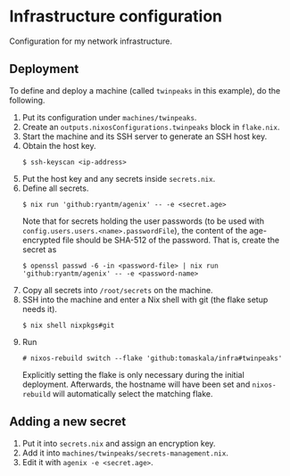 # Infrastructure configuration

Configuration for my network infrastructure.

## Deployment

To define and deploy a machine (called `twinpeaks` in this example), do the 
following.

1. Put its configuration under `machines/twinpeaks`.
2. Create an `outputs.nixosConfigurations.twinpeaks` block in `flake.nix`.
3. Start the machine and its SSH server to generate an SSH host key.
4. Obtain the host key.
   ```
   $ ssh-keyscan <ip-address>
   ```
5. Put the host key and any secrets inside `secrets.nix`.
6. Define all secrets.
   ```
   $ nix run 'github:ryantm/agenix' -- -e <secret.age>
   ```
   Note that for secrets holding the user passwords (to be used with
   `config.users.users.<name>.passwordFile`), the content of the age-encrypted
   file should be SHA-512 of the password. That is, create the secret as
   ```
   $ openssl passwd -6 -in <password-file> | nix run 'github:ryantm/agenix' -- -e <password-name>
   ```
7. Copy all secrets into `/root/secrets` on the machine.
8. SSH into the machine and enter a Nix shell with git (the flake setup needs 
   it).
   ```
   $ nix shell nixpkgs#git
   ```
9. Run
   ```
   # nixos-rebuild switch --flake 'github:tomaskala/infra#twinpeaks'
   ```
   Explicitly setting the flake is only necessary during the initial 
   deployment. Afterwards, the hostname will have been set and `nixos-rebuild` 
   will automatically select the matching flake.

## Adding a new secret

1. Put it into `secrets.nix` and assign an encryption key.
2. Add it into `machines/twinpeaks/secrets-management.nix`.
3. Edit it with `agenix -e <secret.age>`.
